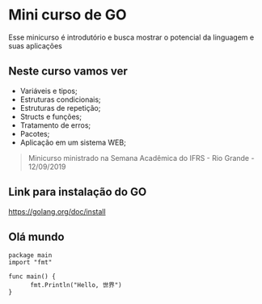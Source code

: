 # Mini curso de GO

Esse minicurso é introdutório e busca mostrar o potencial da linguagem e suas aplicações

## Neste curso vamos ver

- Variáveis e tipos;
- Estruturas condicionais;
- Estruturas de repetição;
- Structs e funções;
- Tratamento de erros;
- Pacotes;
- Aplicação em um sistema WEB;

> Minicurso ministrado na Semana Acadêmica do IFRS - Rio Grande - 12/09/2019

## Link para instalação do GO

<https://golang.org/doc/install>

## Olá mundo

    package main
    import "fmt"

    func main() {
          fmt.Println("Hello, 世界")
    }
